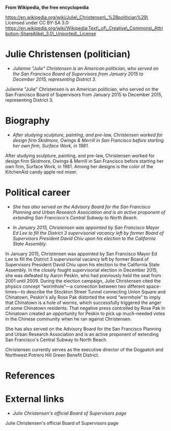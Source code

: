 **From Wikipedia, the free encyclopedia**

https://en.wikipedia.org/wiki/Julie\_Christensen\_%28politician%29\
Licensed under CC BY-SA 3.0:\
https://en.wikipedia.org/wiki/Wikipedia:Text\_of\_Creative\_Commons\_Attribution-ShareAlike\_3.0\_Unported\_License

Julie Christensen (politician)
==============================

-   *Julienne "Julie" Christensen is an American politician, who served
    on the San Francisco Board of Supervisors from January 2015 to
    December 2015, representing District 3.*

Julienne "Julie" Christensen is an American politician, who served on
the San Francisco Board of Supervisors from January 2015 to December
2015, representing District 3.

Biography
=========

-   *After studying sculpture, painting, and pre-law, Christensen worked
    for design firm Skidmore, Owings & Merrill in San Francisco before
    starting her own firm, Surface Work, in 1981.*

After studying sculpture, painting, and pre-law, Christensen worked for
design firm Skidmore, Owings & Merrill in San Francisco before starting
her own firm, Surface Work, in 1981. Among her designs is the color of
the KitchenAid candy apple red mixer.

Political career
================

-   *She has also served on the Advisory Board for the San Francisco
    Planning and Urban Research Association and is an active proponent
    of extending San Francisco's Central Subway to North Beach.*

-   *In January 2015, Christensen was appointed by San Francisco Mayor
    Ed Lee to fill the District 3 supervisorial vacancy left by former
    Board of Supervisors President David Chiu upon his election to the
    California State Assembly.*

In January 2015, Christensen was appointed by San Francisco Mayor Ed Lee
to fill the District 3 supervisorial vacancy left by former Board of
Supervisors President David Chiu upon his election to the California
State Assembly. In the closely fought supervisorial election in December
2015, she was defeated by Aaron Peskin, who had previously held the seat
from 2001 until 2009. During the election campaign, Julie Christensen
cited the physics concept “wormhole”—a connection between two different
space-times—to describe the Stockton Street Tunnel connecting Union
Square and Chinatown, Peskin's ally Rose Pak distorted the word
“wormhole” to imply that Chinatown is a hole of worms, which
successfully triggered the anger of some Chinatown residents. That
negative press controlled by Rose Pak in Chinatown created an
opportunity for Peskin to pick up much-needed votes in the Chinese
community when he ran against Christensen.

She has also served on the Advisory Board for the San Francisco Planning
and Urban Research Association and is an active proponent of extending
San Francisco's Central Subway to North Beach.

Christensen currently serves as the executive director of the Dogpatch
and Northwest Potrero Hill Green Benefit District.

References
==========

External links
==============

-   *Julie Christensen's official Board of Supervisors page*

Julie Christensen's official Board of Supervisors page
